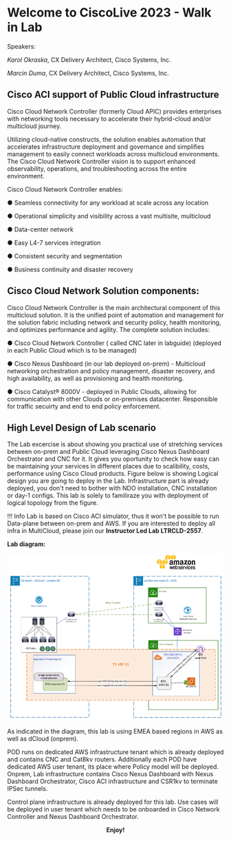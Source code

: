 # Welcome to CiscoLive 2023 - Walk in Lab

Speakers:

*Karol Okraska*, CX Delivery Architect, Cisco Systems, Inc.

*Marcin Duma*, CX Delivery Architect, Cisco Systems, Inc.

## Cisco ACI support of Public Cloud infrastructure
Cisco Cloud Network Controller (formerly Cloud APIC) provides enterprises with networking tools necessary to accelerate their hybrid-cloud and/or multicloud journey.

Utilizing cloud-native constructs, the solution enables automation that accelerates infrastructure deployment and governance and simplifies management to easily connect workloads across multicloud environments. The Cisco Cloud Network Controller vision is to support enhanced observability, operations, and troubleshooting across the entire environment.

Cisco Cloud Network Controller enables:

●      Seamless connectivity for any workload at scale across any location

●      Operational simplicity and visibility across a vast multisite, multicloud

●      Data-center network

●      Easy L4-7 services integration

●      Consistent security and segmentation

●      Business continuity and disaster recovery

## Cisco Cloud Network Solution components: 

Cisco Cloud Network Controller is the main architectural component of this multicloud solution. It is the unified point of automation and management for the solution fabric including network and security policy, health monitoring, and optimizes performance and agility. The complete solution includes:

●      Cisco Cloud Network Controller ( called CNC later in labguide) (deployed in each Public Cloud which is to be managed) 

●      Cisco Nexus Dashboard (in our lab deployed on-prem) - Multicloud networking orchestration and policy management, disaster recovery, and high availability, as well as provisioning and health monitoring.

●      Cisco Catalyst® 8000V - deployed in Public Clouds, allowing for communication with other Clouds or on-premises datacenter. Responsible for traffic secuirty and end to end policy enforcement. 

## High Level Design of Lab scenario

The Lab excercise is about showing you practical use of stretching services between on-prem and Public Cloud leveraging Cisco Nexus Dashboard Orchestrator and CNC for it.
It gives you oportunity to check how easy can be maintaining your services in different places due to scalibility, costs, performance using Cisco Cloud products.
Figure below is showing Logical design you are going to deploy in the Lab. Infrastructure part is already deployed, you don't need to bother with NDO installation, CNC installation or day-1 configs. This lab is solely to familiraze you with deployment of logical topology from the figure.

!!! Info
	Lab is based on Cisco ACI simulator, thus it won't be possible to run Data-plane between on-prem and AWS. 
	If you are interested to deploy all infra in MultiCloud, please join our **Instructor Led Lab LTRCLD-2557**.


**Lab diagram:**

<img src="https://raw.githubusercontent.com/marcinduma/LABDCN-2542/master/images/image1a.png" width = 800>

As indicated in the diagram, this lab is using EMEA based regions in AWS as well as dCloud (onprem). 

POD runs on dedicated AWS infrastructure tenant which is already deployed and contains CNC and Cat8kv routers. Additionally each POD have dedicated AWS user tenant, its place where Policy model will be deployed.
Onprem, Lab infrastructure contains Cisco Nexus Dashboard with Nexus Dashboard Orchestrator, Cisco ACI infrastructure and CSR1kv to terminate IPSec tunnels.

Control plane infrastructure is already deployed for this lab. Use cases will be deployed in user tenant which needs to be onboarded in Cisco Network Controller and Nexus Dashboard Orchestrator.

**<p style="text-align: center;">Enjoy!</p>**